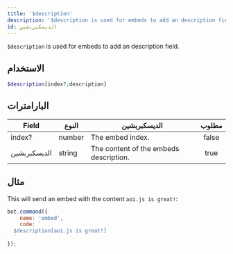 ```yaml
---
title: '$description'
description: '$description is used for embeds to add an description field.'
id: الديسكبربشين
---
```


`$description` is used for embeds to add an description field.

## الاستخدام

```php
$description[index?;description]
```

## البارامترات

| Field        | النوع  | الديسكبربشين                           | مطلوب |
| ------------ | ------ | -------------------------------------- |:-----:|
| index?       | number | The embed index.                       | false |
| الديسكبربشين | string | The content of the embeds description. | true  |

## مثال

This will send an embed with the content `aoi.js is great!`:

```javascript
bot.command({
    name: 'embed',
    code: `
  $description[aoi.js is great!]
  `
});
```
